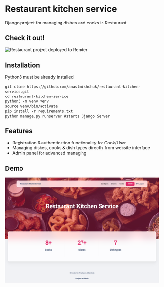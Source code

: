 # Restaurant kitchen service

Django project for managing dishes and cooks in Restaurant.

## Check it out!

![Restaurant project deployed to Render](https://restaurant-service.render.com/)

## Installation

Python3 must be already installed

```shell
git clone https://github.com/anastmishchuk/restaurant-kitchen-service.git
cd restaurant-kitchen-service
python3 -m venv venv
source venv/bin/activate
pip install -r requirements.txt
python manage.py runserver #starts Django Server
```

## Features

* Registration & authentication functionality for Cook/User
* Managing dishes, cooks & dish types directly from website interface
* Admin panel for advanced managing

## Demo

![Website Interface](main_page.png)
